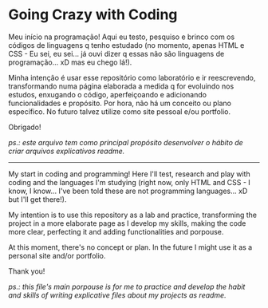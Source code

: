 # Going Crazy with Coding

Meu início na programação! Aqui eu testo, pesquiso e brinco com os códigos de linguagens q tenho estudado (no momento, apenas HTML e CSS - Eu sei, eu sei... já ouvi dizer q essas não são linguagens de programação... xD mas eu chego lá!).

Minha intenção é usar esse repositório como laboratório e ir reescrevendo, transformando numa página elaborada a medida q for evoluindo nos estudos, enxugando o código, aperfeiçoando e adicionando funcionalidades e propósito.
Por hora, não há um conceito ou plano específico. No futuro talvez utilize como site pessoal e/ou portfolio.

Obrigado!

*ps.: este arquivo tem como principal propósito desenvolver o hábito de criar arquivos explicativos readme.*

----

My start in coding and programming! Here I'll test, research and play with coding and the languages I'm studying (right now, only HTML and CSS - I know, I know... I've been told these are not programming languages... xD but I'll get there!).

My intention is to use this repository as a lab and practice, transforming the project in a more elaborate page as I develop my skills, making the code more clear, perfecting it and adding functionalities and porpouse.

At this moment, there's no concept or plan. In the future I might use it as a personal site and/or portfolio.

Thank you!

*ps.: this file's main porpouse is for me to practice and develop the habit and skills of writing explicative files about my projects as readme.*
